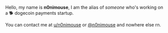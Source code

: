 
Hello, my name is **n0nimouse**, I am the alias of _someone_ who's working on a 🐕 dogecoin payments startup.

You can contact me at [u/n0nimouse](https://www.reddit.com/user/n0nimouse) or [@n0nimouse](https://twitter.com/n0nimouse) and nowhere else rn. 
